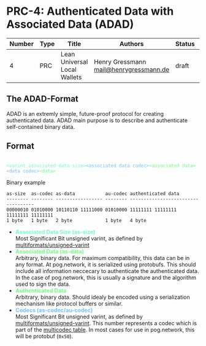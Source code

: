 # PRC-4: Authenticated Data with Associated Data (ADAD)

| Number | Type | Title                        | Authors                                  | Status | Created         |
| ------ | ---- | ---------------------------- | ---------------------------------------- | ------ | --------------- |
| 4      | PRC  | Lean Universal Local Wallets | Henry Gressmann <mail@henrygressmann.de> | draft  | March 3rd, 2022 |

## The ADAD-Format

ADAD is an extremly simple, future-proof protocol for creating authenticated data. ADAD main purpose is to describe and authenticate self-contained binary data.

## Format

<code>
<span style="color:#7af7cd;">&lt;varint associated-data size&gt;</span><span style="color:#7abef7;">&lt;associated data codec&gt;</span><span style="color:#7af788;">&lt;associated data&gt;</span><span style="color:#7abef7;">&lt;data codec&gt;</span><span style="color:#7af788;">&lt;data&gt;</span>
</code>

Binary example

```
as-size  as-codec as-data           au-codec authenticated data
-------- -------- ----------------- -------- -----------------------------------
00000010 01010000 10110110 11111000 01010000 11111111 11111111 11111111 11111111
1 byte   1 byte   2 byte            1 byte   4 byte
```

- <span style="color:#7af7cd;">**Associated Data Size (as-size)**</span><br/>
  Most Significant Bit unsigned varint, as defined by [multiformats/unsigned-varint](https://github.com/multiformats/unsigned-varint)
- <span style="color:#7af788;">**Associated Data (as-data)**</span><br/>
  Arbitrary, binary data. For maximum compatibility, this data can be in any format. At pog.network, it is serialized using protobufs. This should include all information neccecary to authenticate the authenticated data. In the case of pog.network, this is usually a signature and the algorithm used to sign the data.
- <span style="color:#7af788;">**Authenticated Data**</span><br/>
  Arbitrary, binary data. Should idealy be encoded using a serialization mechanism like protocol buffers or similar.
- <span style="color:#7abef7;">**Codecs (as-codec/au-codec)**</span><br/>
  Most Significant Bit unsigned varint, as defined by [multiformats/unsigned-varint](https://github.com/multiformats/unsigned-varint).
  This number represents a codec which is part of the [multicodec table](https://github.com/multiformats/multicodec/blob/master/table.csv). In most cases for use in pog.network, this will be protobuf (`0x50`).
